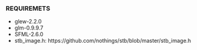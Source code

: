 <h3>REQUIREMETS</h3>
<ul>
  <li>glew-2.2.0</li>
  <li>glm-0.9.9.7</li>
  <li>SFML-2.6.0</li>
  <li>stb_image.h: https://github.com/nothings/stb/blob/master/stb_image.h</li>
</ul>
